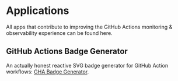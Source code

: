 # Applications

All apps that contribute to improving the GitHub Actions monitoring & observability experience can be found here.

## GitHub Actions Badge Generator

An actually honest reactive SVG badge generator for GitHub Action workflows: [GHA Badge Generator](./gha-badge-generator/README.md).